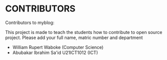 # CONTRIBUTORS

Contributors to myblog:
<p> This project is made to teach the students how to contribute to open source project. Please add your full name, matric number and department</p>
<ul>
  <li>William Rupert Waboke (Computer Science)</li>
    <li>Abubakar Ibrahim Sa'id U21ICT1012 (ICT)</li>
</ul>


